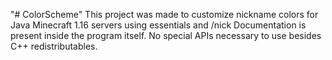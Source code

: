 "# ColorScheme" 
This project was made to customize nickname colors for Java Minecraft 1.16 servers using essentials and /nick
Documentation is present inside the program itself. No special APIs necessary to use besides C++ redistributables.